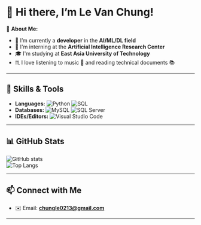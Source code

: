 # 👋 Hi there, I’m Le Van Chung!

🎯 **About Me:**  
- 🤖 I’m currently a **developer** in the **AI/ML/DL field**  
- 🔬 I'm interning at the **Artificial Intelligence Research Center**  
- 🎓 I'm studying at **East Asia University of Technology**  
- ♏ I love listening to music 🎵 and reading technical documents 📚

---

## 🚀 Skills & Tools  
- **Languages:** ![Python](https://img.shields.io/badge/Python-14354C?style=for-the-badge&logo=python&logoColor=white&style=flat) ![SQL](https://img.shields.io/badge/-SQL-CC2927?style=for-the-badge&logo=SQL&logoColor=white&style=flat)  
- **Databases:** ![MySQL](https://img.shields.io/badge/-MySQL-4479A1?logo=mysql&logoColor=white&style=flat) ![SQL Server](https://img.shields.io/badge/-SQL%20Server-CC2927?logo=microsoftsqlserver&logoColor=white&style=flat)
- **IDEs/Editors:** ![Visual Studio Code](https://img.shields.io/badge/Visual%20Studio%20Code-0078d7.svg?style=for-the-badge&logo=visual-studio-code&logoColor=white&style=flat)

---

## 📊 GitHub Stats  
![GitHub stats](https://github-readme-stats.vercel.app/api?username=xerow03&show_icons=true&theme=radical)  
![Top Langs](https://github-readme-stats.vercel.app/api/top-langs/?username=xerow03&layout=compact&theme=radical)

---

## 📫 Connect with Me  
- ✉️ Email: **chungle0213@gmail.com**

---
